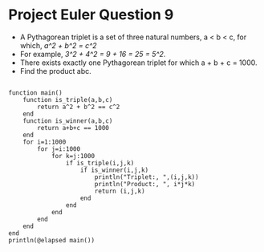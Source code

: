 Project Euler Question 9
===============================
- A Pythagorean triplet is a set of three natural numbers, a < b < c, for which, *a^2 + b^2 = c^2*
- For example, *3^2 + 4^2 = 9 + 16 = 25 = 5^2*.
- There exists exactly one Pythagorean triplet for which a + b + c = 1000.
- Find the product abc.

<pre><code>
function main()
	function is_triple(a,b,c)
		return a^2 + b^2 == c^2
	end
	function is_winner(a,b,c)
		return a+b+c == 1000
	end
	for i=1:1000
		for j=i:1000
			for k=j:1000
				if is_triple(i,j,k)
					if is_winner(i,j,k)
						println("Triplet:, ",(i,j,k))
						println("Product:, ", i*j*k)
						return (i,j,k)
					end
				end
			end
		end
	end
end
println(@elapsed main())
</code></pre>
